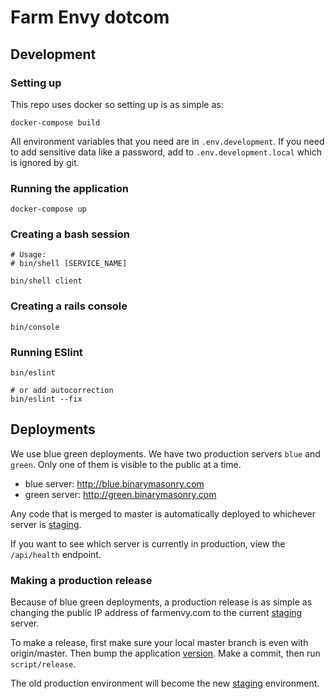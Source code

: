 
# Farm Envy dotcom


## Development

### Setting up

This repo uses docker so setting up is as simple as:

```
docker-compose build
```

All environment variables that you need are in `.env.development`.  If you need to add sensitive data like a password, add to `.env.development.local` which is ignored by git.

### Running the application

```
docker-compose up
```

### Creating a bash session
```
# Usage:
# bin/shell [SERVICE_NAME]

bin/shell client
```

### Creating a rails console
```
bin/console
```

### Running ESlint
```
bin/eslint

# or add autocorrection
bin/eslint --fix
```

## Deployments

We use blue green deployments.  We have two production servers `blue` and `green`. Only one of them is visible to the public at a time.

* blue server: http://blue.binarymasonry.com
* green server: http://green.binarymasonry.com

Any code that is merged to master is automatically deployed to whichever server is [staging](./STAGING).

If you want to see which server is currently in production, view the `/api/health` endpoint.

### Making a production release

Because of blue green deployments, a production release is as simple as changing the public IP address of farmenvy.com to the current [staging](./STAGING) server.

To make a release, first make sure your local master branch is even with origin/master.  Then bump the application [version](./VERSION). Make a commit, then run `script/release`.

The old production environment will become the new [staging](./STAGING) environment.

